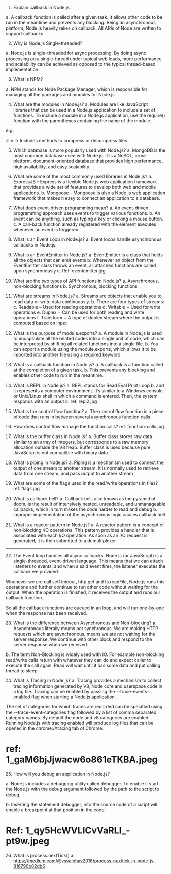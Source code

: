 1. Explain callback in Node.js.

a. A callback function is called after a given task. It allows other code to be run in the meantime and prevents any blocking.  Being an asynchronous platform, Node.js heavily relies on callback. All APIs of Node are written to support callbacks.

2. Why is Node.js Single-threaded?

a. Node.js is single-threaded for async processing. By doing async processing on a single-thread under typical web loads, more performance and scalability can be achieved as opposed to the typical thread-based implementation.

3. What is NPM?

a. NPM stands for Node Package Manager, which is responsible for managing all the packages and modules for Node.js.

4. What are the modules in Node.js?
a. Modules are like JavaScript libraries that can be used in a Node.js application to include a set of functions. To include a module in a Node.js application, use the require() function with the parentheses containing the name of the module.

e.g. 

zlib -> Includes methods to compress or decompress files

5. Which database is more popularly used with Node.js?
a. MongoDB is the most common database used with Node.js. It is a NoSQL, cross-platform, document-oriented database that provides high performance, high availability, and easy scalability.

6. What are some of the most commonly used libraries in Node.js?
a. ExpressJS - Express is a flexible Node.js web application framework that provides a wide set of features to develop both web and mobile applications.
b. Mongoose - Mongoose is also a Node.js web application framework that makes it easy to connect an application to a database.

7. What does event-driven programming mean?
a. An event-driven programming approach uses events to trigger various functions. 
b. An event can be anything, such as typing a key or clicking a mouse button.
c. A call-back function already registered with the element executes whenever an event is triggered.

8. What is an Event Loop in Node.js?
a. Event loops handle asynchronous callbacks in Node.js.

9. What is an EventEmitter in Node.js?
a. EventEmitter is a class that holds all the objects that can emit events
b. Whenever an object from the EventEmitter class throws an event, all attached functions are called upon synchronously
c. Ref. eventemitter.jpg

10. What are the two types of API functions in Node.js?
a.  Asynchronous, non-blocking functions
b. Synchronous, blocking functions

11. What are streams in Node.js?
a. Streams are objects that enable you to read data or write data continuously.
b. There are four types of streams:
c. Readable – Used for reading operations
d. Writable − Used for write operations
e. Duplex − Can be used for both reading and write operations
f. Transform − A type of duplex stream where the output is computed based on input

12. What is the purpose of module.exports?
a. A module in Node.js is used to encapsulate all the related codes into a single unit of code, which can be interpreted by shifting all related functions into a single file.
b.  You can export a module using the module.exports, which allows it to be imported into another file using a required keyword

13. What is a callback function in Node.js?
a. A callback is a function called at the completion of a given task. 
b. This prevents any blocking and enables other code to run in the meantime.

14. What is REPL in Node.js?
a. REPL stands for Read Eval Print Loop
b. and it represents a computer environment. It’s similar to a Windows console or Unix/Linux shell in which a command is entered. Then, the system responds with an output
c. ref. repl2.jpg

15. What is the control flow function?
a. The control flow function is a piece of code that runs in between several asynchronous function calls.

16. How does control flow manage the function calls?
ref. function-calls.jpg

17. What is the buffer class in Node.js?
a. Buffer class stores raw data similar to an array of integers, but corresponds to a raw memory allocation outside the V8 heap. Buffer class is used because pure JavaScript is not compatible with binary data

18. What is piping in Node.js?
a. Piping is a mechanism used to connect the output of one stream to another stream. It is normally used to retrieve data from one stream, and pass output to another stream

19. What are some of the flags used in the read/write operations in files?
ref. flags.jpg

20. What is callback hell?
a. Callback hell, also known as the pyramid of doom, is the result of intensively nested, unreadable, and unmanageable callbacks, which in turn makes the code harder to read and debug
b. improper implementation of the asynchronous logic causes callback hell

21. What is a reactor pattern in Node.js?
a. A reactor pattern is a concept of non-blocking I/O operations. This pattern provides a handler that is associated with each I/O operation. As soon as an I/O request is generated, it is then submitted to a demultiplexer

---

22. The Event loop handles all async callbacks. Node.js (or JavaScript) is a single-threaded, event-driven language. This means that we can attach listeners to events, and when a said event fires, the listener executes the callback we provided.

Whenever we are call setTimeout, http.get and fs.readFile, Node.js runs this operations and further continue to run other code without waiting for the output. When the operation is finished, it receives the output and runs our callback function.

So all the callback functions are queued in an loop, and will run one-by-one when the response has been received.

23. What is the difference between Asynchronous and Non-blocking?
a. Asynchronous literally means not synchronous. We are making HTTP requests which are asynchronous, means we are not waiting for the server response. We continue with other block and respond to the server response when we received.

b. The term Non-Blocking is widely used with IO. For example non-blocking read/write calls return with whatever they can do and expect caller to execute the call again. Read will wait until it has some data and put calling thread to sleep.

24. What is Tracing in Node.js?
a. Tracing provides a mechanism to collect tracing information generated by V8, Node core and userspace code in a log file. Tracing can be enabled by passing the --trace-events-enabled flag when starting a Node.js application.

The set of categories for which traces are recorded can be specified using the --trace-event-categories flag followed by a list of comma separated category names. By default the node and v8 categories are enabled.
Running Node.js with tracing enabled will produce log files that can be opened in the chrome://tracing tab of Chrome.

# ref: 1_gaM6bjJjwacw6o861eTKBA.jpeg

25. How will you debug an application in Node.js?

a. Node.js includes a debugging utility called debugger. To enable it start the Node.js with the debug argument followed by the path to the script to debug.

b. Inserting the statement debugger; into the source code of a script will enable a breakpoint at that position in the code:

# Ref: 1_qy5HcWVLICvVaRLI_-pt9w.jpeg

26. What is process.nextTick()
a. https://medium.com/@vsvaibhav2016/process-nexttick-in-node-js-816796b82db6






